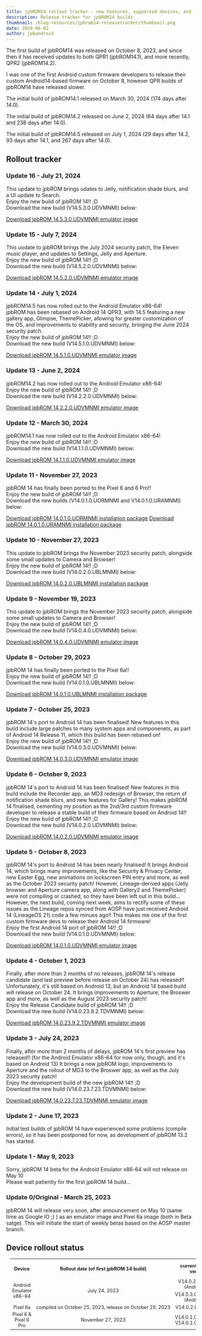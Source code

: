 ```yaml
---
title: jpbROM14 rollout tracker - new features, supported devices, and more! (updated July 21 2024)
description: Release tracker for jpbROM14 builds
thumbnail: /blog-resources/jpbrom14-releasetracker/thumbnail.png
date: 2024-06-02
author: jpbandroid
---
```




The first build of jpbROM14 was released on October 8, 2023, and since then it has received updates to both QPR1 (jpbROM14.1), and more recently, QPR2 (jpbROM14.2).

I was one of the first Android custom firmware developers to release their custom Android14-based firmware on October 8, however QPR builds of jpbROM14 have released slower.

The initial build of jpbROM14.1 released on March 30, 2024 (174 days after 14.0).

The initial build of jpbROM14.2 released on June 2, 2024 (64 days after 14.1 and 238 days after 14.0).

The initial build of jpbROM14.5 released on July 1, 2024 (29 days after 14.2, 93 days after 14.1, and 267 days after 14.0). 

## Rollout tracker

<h3>Update 16 - July 21, 2024</h3>
<p>This update to jpbROM brings udates to Jelly, notification shade blurs, and a UI update to Search.<br>Enjoy the new build of jpbROM 14!! ;D<br>Download the new build (V14.5.3.0.UDVMNMI) below:<br></p><a href="https://drive.google.com/file/d/1uyC1KnCUyrIESg-CJdDGZscfHVYFi7sz/view?usp=sharing">Download jpbROM 14.5.3.0.UDVMNMI emulator image</a>
<h3>Update 15 - July 7, 2024</h3>
<p>This uodate to jpbROM brings the July 2024 security patch, the Eleven music player, and updates to Settings, Jelly and Aperture.<br>Enjoy the new build of jpbROM 14!! ;D<br>Download the new build (V14.5.2.0.UDVMNMI) below:<br></p><a href="https://drive.google.com/file/d/1ELDmdID_-sRFPkgO_OWZxZTTcnK1l81e/view?usp=sharing">Download jpbROM 14.5.2.0.UDVMNMI emulator image</a>
<h3>Update 14 - July 1, 2024</h3>
<p>jpbROM14.5 has now rolled out to the Android Emulator x86-64!<br>jpbROM has been rebased on Android 14 QPR3, with 14.5 featuring a new gallery app, Glimpse, ThemePicker, allowing for greater customization of the OS, and improvements to stability and security, bringing the June 2024 security patch.<br>Enjoy the new build of jpbROM 14!! ;D<br>Download the new build (V14.5.1.0.UDVMNMI) below:<br></p><a href="https://drive.google.com/file/d/1H52V0QtWagU6jOo2a1v4b2VAKjymg9Rk/view?usp=sharing">Download jpbROM 14.5.1.0.UDVMNMI emulator image</a>
<h3>Update 13 - June 2, 2024</h3>
<p>jpbROM14.2 has now rolled out to the Android Emulator x86-64!<br>Enjoy the new build of jpbROM 14!! ;D<br>Download the new build (V14.2.2.0.UDVMNMI) below:<br></p><a href="https://drive.google.com/file/d/1CDO__L7WydsP9-dCROK03JQ7DOahEAiI/view?usp=sharing">Download jpbROM 14.2.2.0.UDVMNMI emulator image</a>
<h3>Update 12 - March 30, 2024</h3>
<p>jpbROM14.1 has now rolled out to the Android Emulator x86-64!<br>Enjoy the new build of jpbROM 14!! ;D<br>Download the new build (V14.1.1.0.UDVMNMI) below:<br></p><a href="https://drive.google.com/file/d/13dpeSzq7TbbcfWIbGwJ7_xnsj1lHMixg/view?usp=drive_link">Download jpbROM 14.1.1.0.UDVMNMI emulator image</a>
<h3>Update 11 - November 27, 2023</h3>
<p>jpbROM 14 has finally been ported to the Pixel 6 and 6 Pro!!<br>Enjoy the new build of jpbROM 14!! ;D<br>Download the new builds (V14.0.1.0.UORMNMI and V14.0.1.0.URAMNMI) below:<br></p><a href="https://drive.google.com/file/d/1ZgmFH4B6gfmD6auQyvCvGwJt64waXy4S/view?usp=sharing">Download jpbROM 14.0.1.0.UORMNMI installation package</a>
<a href="https://drive.google.com/file/d/1AA-cgmiU--k9IWBkwo2e2iwosRWdEGZO/view?usp=sharing">Download jpbROM 14.0.1.0.URAMNMI installation package</a>
<h3>Update 10 - November 27, 2023</h3>
<p>This update to jpbROM brings the November 2023 security patch, alongside some small updates to Camera and Browser!<br>Enjoy the new build of jpbROM 14!! ;D<br>Download the new build (V14.0.2.0.UBLMNMI) below:<br></p><a href="https://drive.google.com/file/d/1luiBJ4nR-kl7uyOEQ-bUejabcC7FGk2J/view?usp=drive_link">Download jpbROM 14.0.2.0.UBLMNMI installation package</a>
<h3>Update 9 - November 19, 2023</h3>
<p>This update to jpbROM brings the November 2023 security patch, alongside some small updates to Camera and Browser!<br>Enjoy the new build of jpbROM 14!! ;D<br>Download the new build (V14.0.4.0.UDVMNMI) below:<br></p><a href="https://drive.google.com/file/d/1yEZdQpHR-vmx6M7XX0e9CeHpQrqvTnap/view?usp=sharing">Download jpbROM 14.0.4.0.UDVMNMI emulator image</a>
<h3>Update 8 - October 29, 2023</h3>
<p>jpbROM 14 has finally been ported to the Pixel 6a!!<br>Enjoy the new build of jpbROM 14!! ;D<br>Download the new build (V14.0.1.0.UBLMNMI) below:<br></p><a href="https://drive.google.com/file/d/1Lsrhi7bfYgJZxreA4-5rXyVIjVaCZ0uV/view?usp=sharing">Download jpbROM 14.0.1.0.UBLMNMI installation package</a>
<h3>Update 7 - October 25, 2023</h3>
<p>jpbROM 14's port to Android 14 has been finalised! New features in this build include large patches to many system apps and componenets, as part of Android 14 Release 11, which this build has been rebased on!<br>Enjoy the new build of jpbROM 14!! ;D<br>Download the new build (V14.0.3.0.UDVMNMI) below:<br></p><a href="https://drive.google.com/file/d/1-_qYWYKH1K_UvQ3zCe2kkSn0EPeOY9dR/view?usp=drive_link">Download jpbROM 14.0.3.0.UDVMNMI emulator image</a>
<h3>Update 6 - October 9, 2023</h3>
<p>jpbROM 14's port to Android 14 has been finalised! New features in this build include the Recorder app, an MD3 redesign of Browser, the return of notification shade blurs, and new features for Gallery! This makes jpbROM 14 finalised, cementing my position as the 2nd/3rd custom firmware developer to release a stable build of their firmware based on Android 14!!<br>Enjoy the new build of jpbROM 14!! ;D<br>Download the new build (V14.0.2.0.UDVMNMI) below:<br></p><a href="https://drive.google.com/file/d/1wp2WjX9RvAh99jDn131WqwqBCuWwfOBw/view?usp=drive_link">Download jpbROM 14.0.2.0.UDVMNMI emulator image</a>
<h3>Update 5 - October 8, 2023</h3>
<p>jpbROM 14's port to Android 14 has been nearly finalised! It brings Android 14, which brings many improvements, like the Security & Privacy Center, new Easter Egg, new animations on lockscreen PIN entry and more, as well as the October 2023 security patch! However, Lineage-derived apps (Jelly browser and Aperture camera app, along with Gallery2 and ThemePicker) were not compiling or crashed, so they have been left out in this build...<br>However, the next build, coming next week, aims to rectify some of these issues as the Lineage repos synced from AOSP have just received Android 14 (LineageOS 21) code a few minues ago!! This makes me one of the first custom firmware devs to release their Android 14 firmware!<br>Enjoy the first Android 14 port of jpbROM 14!! ;D<br>Download the new build (V14.0.1.0.UDVMNMI) below:<br></p><a href="https://drive.google.com/file/d/1oAaWPC8Qz4fgeV3cGI4LOXfEhQGfgpmn/view?usp=sharing">Download jpbROM 14.0.1.0.UDVMNMI emulator image</a>
<h3>Update 4 - October 1, 2023</h3>
<p>Finally, after more than 2 months of no releases, jpbROM 14's release candidate (and last preview before release on October 24) has released!! Unfortunately, it's still based on Android 13, but an Android 14 based build will release on October 24. It brings improvements to Aperture, the Broswer app and more, as well as the August 2023 security patch!<br>Enjoy the Release Candidate build of jpbROM 14!! ;D<br>Download the new build (V14.0.23.9.2.TDVMNMI) below:<br></p><a href="https://drive.google.com/file/d/1IbnDiDP7ca4jXBV7QRzpYXdWyu0LlaOi/view?usp=sharing">Download jpbROM 14.0.23.9.2.TDVMNMI emulator image</a>
<h3>Update 3 - July 24, 2023</h3>
<p>Finally, after more than 2 months of delays, jpbROM 14's first preview has released!! (for the Android Emulator x86-64 for now only, though, and it's based on Android 13) It brings a new jpbROM logo, improvements to Aperture and the rollout of MD3 to the Broswer app, as well as the July 2023 security patch!<br>Enjoy the development build of the new jpbROM 14!! ;D<br>Download the new build (V14.0.23.7.23.TDVMNMI) below:<br></p><a href="https://drive.google.com/file/d/1Oq2tMGwA3eJfFJYTMluLFIv1XhUWNOd-/view?usp=sharing">Download jpbROM 14.0.23.7.23.TDVMNMI emulator image</a>
<h3>Update 2 - June 17, 2023</h3>
<p>Initial test builds of jpbROM 14 have experienced some problems (compile errors), so it has been postponed for now, as development of jpbROM 13.2 has started.</p>
<h3>Update 1 - May 9, 2023</h3>
<p>Sorry, jpbROM 14 beta for the Android Emulator x86-64 will not release on May 10<br>Please wait patiently for the first jpbROM 14 build...</p>
<h3>Update 0/Original - March 25, 2023</h3>
<p>jpbROM 14 will release very soon, after announcement on May 10 (same time as Google IO ;) ) as an emulator image and Pixel 6a image (both in Beta satge). This will initiate the start of weekly betas based on the AOSP master branch.</p>

## Device rollout status

<table class="wikitable" style="text-align:center;font-size:90%;margin-left:10px">
<tbody><tr>
<th rowspan="2">Device
</th>
<th rowspan="2">Rollout date (of first jpbROM 14 build)
</th>
<th rowspan="2">current jpbROM version
</th>
<th rowspan="2">Release date of current jpbROM version
</th>
</tr>
<tr></tr>
<tr>
<td rowspan="2">Android Emulator x86-64
</td>
<td rowspan="2"><span data-sort-value="000000002023-07-24-0000" style="white-space:nowrap">July 24, 2023</span>
</td>
<td>V14.0.23.9.2.DEV (Android 13)
</td>
<td><span data-sort-value="000000002023-10-01-0000" style="white-space:nowrap">October 1, 2023</span>
</td></tr>
<tr>
<td>V14.5.3.0.UDVMNMI (Android 14)
</td>
<td><span data-sort-value="000000002023-11-19-0000" style="white-space:nowrap">July 21, 2024</span>
</td>
</tr>
<tr>
<td>Pixel 6a
</td>
<td><span data-sort-value="000000002023-05-14-0000" style="white-space:nowrap">compiled on October 25, 2023, release on October 29, 2023</span>
</td>
<td>V14.0.2.0.UBLMNMI
</td>
<td><span data-sort-value="000000002023-05-14-0000" style="white-space:nowrap">November 27, 2023</span>
</td></tr>
<tr>
<td rowspan="2">Pixel 6 & Pixel 6 Pro
</td>
<td rowspan="2"><span data-sort-value="000000002023-04-11-0000" style="white-space:nowrap">November 27, 2023</span>
</td>
<td>V14.0.1.0.UORMNMI<br>
V14.0.1.0.URAMNMI
</td>
<td rowspan="2"><span data-sort-value="000000002023-04-30-0000" style="white-space:nowrap">November 27, 2023</span>
</td>
</tr>

</tbody></table>
